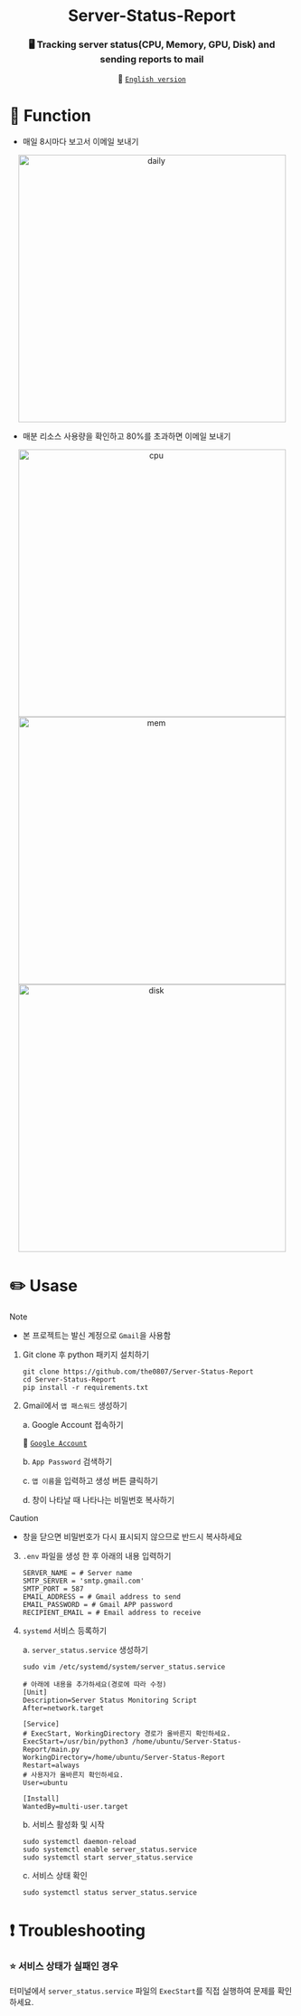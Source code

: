 <div align="center">

# Server-Status-Report

### 🖥️ Tracking server status(CPU, Memory, GPU, Disk) and sending reports to mail

🚀 [`English version`](README.md)

</div>

# 📌 Function
- 매일 8시마다 보고서 이메일 보내기

<div align="center">
<img width="473" alt="daily" src="https://github.com/user-attachments/assets/b4587ed9-6a02-4d2d-821f-255cb59680d3" />
</div>

- 매분 리소스 사용량을 확인하고 80%를 초과하면 이메일 보내기

<div align="center">
<img width="473" alt="cpu" src="https://github.com/user-attachments/assets/2c3b4a86-ed51-4135-97a6-ae7ae8b1172c" />
<img width="473" alt="mem" src="https://github.com/user-attachments/assets/9a4443ff-b949-4606-93f4-30636d9013e4" />
<img width="473" alt="disk" src="https://github.com/user-attachments/assets/b076fd5c-4f2c-4d3f-8c59-7096d0b31a22" />
</div>

# ✏️ Usase

> [!Note]
> -  본 프로젝트는 발신 계정으로 `Gmail`을 사용함

1. Git clone 후 python 패키지 설치하기

    ``` shell
    git clone https://github.com/the0807/Server-Status-Report
    cd Server-Status-Report
    pip install -r requirements.txt
    ```

2. Gmail에서 `앱 패스워드` 생성하기

    a. Google Account 접속하기
    
    🚀 [`Google Account`](https://accounts.google.com/v3/signin/identifier?continue=https%3A%2F%2Fmyaccount.google.com%3Futm_source%3Daccount-marketing-page%26utm_medium%3Dgo-to-account-button%26gar%3DWzEzMywiMjM2NzM2Il0%26sl%3Dtrue&ifkv=AVdkyDmnPWDR9uanvAauARFKVXAJ4SLijtuxBEvXOOB8SbKVA0UoVEh1l46qBSr2Hqyas1GcEg_oDA&service=accountsettings&flowName=GlifWebSignIn&flowEntry=ServiceLogin&dsh=S-704455896%3A1736697975308393&ddm=1)
    
    b. `App Password` 검색하기

    c. `앱 이름`을 입력하고 생성 버튼 클릭하기

    d. 창이 나타날 때 나타나는 비밀번호 복사하기

> [!Caution]
> - 창을 닫으면 비밀번호가 다시 표시되지 않으므로 반드시 복사하세요

3. `.env` 파일을 생성 한 후 아래의 내용 입력하기

    ``` shell
    SERVER_NAME = # Server name
    SMTP_SERVER = 'smtp.gmail.com'
    SMTP_PORT = 587
    EMAIL_ADDRESS = # Gmail address to send
    EMAIL_PASSWORD = # Gmail APP password
    RECIPIENT_EMAIL = # Email address to receive
    ```

4. `systemd` 서비스 등록하기

    a. `server_status.service` 생성하기

    ``` shell
    sudo vim /etc/systemd/system/server_status.service

    # 아래에 내용을 추가하세요(경로에 따라 수정)
    [Unit]
    Description=Server Status Monitoring Script
    After=network.target

    [Service]
    # ExecStart, WorkingDirectory 경로가 올바른지 확인하세요.
    ExecStart=/usr/bin/python3 /home/ubuntu/Server-Status-Report/main.py
    WorkingDirectory=/home/ubuntu/Server-Status-Report
    Restart=always
    # 사용자가 올바른지 확인하세요.
    User=ubuntu

    [Install]
    WantedBy=multi-user.target
    ```

    b. 서비스 활성화 및 시작

    ``` shell
    sudo systemctl daemon-reload
    sudo systemctl enable server_status.service
    sudo systemctl start server_status.service
    ```

    c. 서비스 상태 확인
    ``` shell
    sudo systemctl status server_status.service
    ```

# ❗️ Troubleshooting

### ⭐️ 서비스 상태가 실패인 경우
터미널에서 `server_status.service` 파일의 `ExecStart`를 직접 실행하여 문제를 확인하세요.